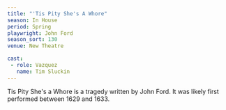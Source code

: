 ```yaml
---
title: "'Tis Pity She's A Whore"
season: In House
period: Spring
playwright: John Ford
season_sort: 130
venue: New Theatre

cast:
 - role: Vazquez
   name: Tim Sluckin
---
```


Tis Pity She's a Whore is a tragedy written by John Ford. It was likely first performed between 1629 and 1633.
